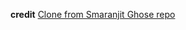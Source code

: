 **credit**
[Clone from Smaranjit Ghose repo](https://github.com/smaranjitghose/awesome-portfolio-websites)
